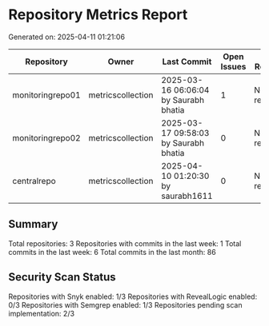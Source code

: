 # Repository Metrics Report

Generated on: 2025-04-11 01:21:06

| Repository       | Owner             | Last Commit                           |   Open Issues | Last Release   |   Commits (Week) |   Commits (Month) |   Contributors | Snyk Scans             | RL Scans               | Semgrep Scans          |
|------------------|-------------------|---------------------------------------|---------------|----------------|------------------|-------------------|----------------|------------------------|------------------------|------------------------|
| monitoringrepo01 | metricscollection | 2025-03-16 06:06:04 by Saurabh bhatia |             1 | No releases    |                0 |                 4 |              1 | Pending Implementation | Pending Implementation | Pending Implementation |
| monitoringrepo02 | metricscollection | 2025-03-17 09:58:03 by Saurabh bhatia |             0 | No releases    |                0 |                 4 |              1 | Enabled                | Disabled               | Enabled                |
| centralrepo      | metricscollection | 2025-04-10 01:20:30 by saurabh1611    |             0 | No releases    |                6 |                78 |              1 | Pending Implementation | Pending Implementation | Pending Implementation |

## Summary

Total repositories: 3
Repositories with commits in the last week: 1
Total commits in the last week: 6
Total commits in the last month: 86

## Security Scan Status

Repositories with Snyk enabled: 1/3
Repositories with RevealLogic enabled: 0/3
Repositories with Semgrep enabled: 1/3
Repositories pending scan implementation: 2/3
